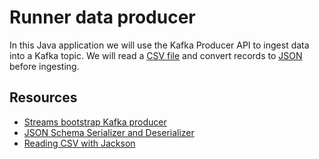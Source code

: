 # Runner data producer

In this Java application we will use the Kafka Producer API to ingest data into a Kafka topic.
We will read a [CSV file](https://github.com/bakdata/kafka-lab/blob/main/data-producer/src/main/resources/data.csv)
and convert records to
[JSON](https://github.com/bakdata/kafka-lab/blob/main/common/src/main/java/com/bakdata/uni/RunnersRawData.java)
before ingesting.


## Resources
- [Streams bootstrap Kafka producer](https://github.com/bakdata/streams-bootstrap#kafka-producer)
- [JSON Schema Serializer and Deserializer](https://docs.confluent.io/platform/current/schema-registry/fundamentals/serdes-develop/serdes-json.html)
- [Reading CSV with Jackson](https://cowtowncoder.medium.com/reading-csv-with-jackson-c4e74a15ddc1)
